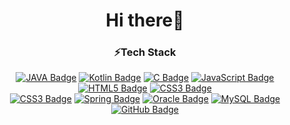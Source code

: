 
<div align=center>
  <h1>Hi there👋</h1> 

<!--
**KHR605/KHR605** is a ✨ _special_ ✨ repository because its `README.md` (this file) appears on your GitHub profile.

Here are some ideas to get you started:

- 🔭 I’m currently working on ...
- 🌱 I’m currently learning ...
- 👯 I’m looking to collaborate on ...
- 🤔 I’m looking for help with ...
- 💬 Ask me about ...
- 📫 How to reach me: ...
- 😄 Pronouns: ...
- ⚡ Fun fact: ...
-->

  <h3>⚡Tech Stack</h3>

  [![JAVA Badge](http://img.shields.io/badge/-JAVA-007396?style=flat-square&logo=JAVA&link=https://KHR605.github.io/)](https://KHR605.github.io/)
  [![Kotlin Badge](http://img.shields.io/badge/-Kotlin-purple?style=flat-square&logo=Kotlin&link=https://KHR605.github.io/)](https://KHR605.github.io/)
  [![C Badge](http://img.shields.io/badge/-C-red?style=flat-square&logo=C&logoColor=white&link=https://KHR605.github.io/)](https://KHR605.github.io/)
  [![JavaScript Badge](http://img.shields.io/badge/-JavaScript-yellow?style=flat-square&logo=JavaScript&logoColor=white&link=https://KHR605.github.io/)](https://KHR605.github.io/)
  [![HTML5 Badge](http://img.shields.io/badge/-HTML-E34F26?style=flat-square&logo=HTML5&logoColor=white&link=https://KHR605.github.io/)](https://KHR605.github.io/)
  [![CSS3 Badge](http://img.shields.io/badge/-CSS-3F43059?style=flat-square&logo=CSS3&logoColor=white&link=https://KHR605.github.io/)](https://KHR605.github.io/)<br>
  [![CSS3 Badge](http://img.shields.io/badge/-PHP-purple?style=flat-square&logo=php&logoColor=white&link=https://KHR605.github.io/)](https://KHR605.github.io/)
  [![Spring Badge](http://img.shields.io/badge/-Spring-6DB33F?style=flat-square&logo=Spring&logoColor=white&link=https://KHR605.github.io/)](https://KHR605.github.io/)
  [![Oracle Badge](http://img.shields.io/badge/-Oracle-F80000?style=flat-square&logo=Oracle&logoColor=white&link=https://KHR605.github.io/)](https://KHR605.github.io/)
  [![MySQL Badge](http://img.shields.io/badge/-MySQL-4479A1?style=flat-square&logo=MySQL&logoColor=white&link=https://KHR605.github.io/)](https://KHR605.github.io/)
  [![GitHub Badge](http://img.shields.io/badge/-GitHub-black?style=flat-square&logo=Github&link=https://KHR605.github.io/)](https://KHR605.github.io/)
</div>
